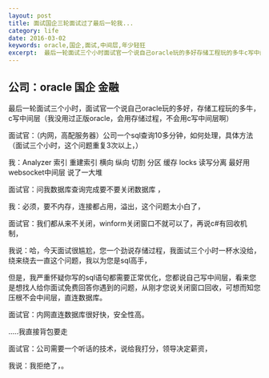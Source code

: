 ```yaml
---
layout: post
title: 面试国企三轮面试过了最后一轮我...
category: life
date: 2016-03-02
keywords: oracle,国企,面试,中间层,年少轻狂
excerpt:  最后一轮面试三个小时面试官一个说自己oracle玩的多好存储工程玩的多牛c写中间层...
---
```



## 公司：oracle 国企 金融 

最后一轮面试三个小时，面试官一个说自己oracle玩的多好，存储工程玩的多牛，c写中间层（我没用过正版oracle，会用存储过程，不会用c写中间层啊）

 

面试官：（内网，高配服务器）公司一个sql查询10多分钟，如何处理，具体方法（面试三个小时，这个问题重复3次以上，）

 

我：Analyzer 索引 重建索引  横向 纵向 切割 分区 缓存 locks 读写分离 最好用websocket中间层 说了一大堆 

 

面试官：问我数据库查询完成要不要关闭数据库 ，

 

我：必须，要不内存，连接都占用，溢出，这个问题太小白了，

 

面试官：我们都从来不关闭，winform关闭窗口不就可以了，再说c#有回收机制，

 

我说：哈，今天面试很尴尬，您一个劲说存储过程，我面试三个小时一杯水没给，绕来绕去一直这个问题，我以为您是sql高手，

但是，我严重怀疑你写的sql语句都需要正常优化，您都说自己写中间层，看来您是想找人给你面试免费回答你遇到的问题，从刚才您说关闭窗口回收，可想而知您压根不会中间层，直连数据库。

面试官：内网直连数据库很好快，安全性高。

.....我直接背包要走

面试官：公司需要一个听话的技术，说给我打分，领导决定薪资，

我说：我拒绝了，。

